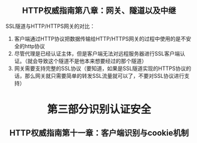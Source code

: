 <h2 align = "center"> HTTP权威指南第八章：网关、隧道以及中继</h2>

SSL隧道与HTTP/HTTPS网关的对比：

1. 客户端通过HTTP协议把数据传输给HTTP/HTTPS网关的过程中使用的是不安全的http协议
2. 尽管代理是已经认证主体，但是客户端无法对远程服务器进行SSL客户端认证。（就会导致这个隧道不是他本来想要经过的那个隧道）
3. 网关需要支持完整的SSL协议（要知道，如果是SSL隧道实现的HTTPS协议的话，那么网关就只需要简单的转发SSL流量就可以了，不要对SSL协议进行支持）



<h1 align = "center"> 第三部分识别认证安全</h1>

<h2 align = "center"> HTTP权威指南第十一章：客户端识别与cookie机制</h2>

